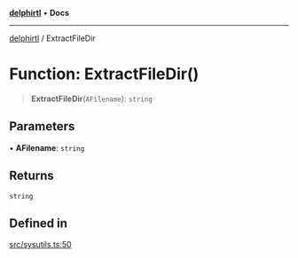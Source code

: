 [**delphirtl**](../README.md) • **Docs**

***

[delphirtl](../globals.md) / ExtractFileDir

# Function: ExtractFileDir()

> **ExtractFileDir**(`AFilename`): `string`

## Parameters

• **AFilename**: `string`

## Returns

`string`

## Defined in

[src/sysutils.ts:50](https://github.com/chuacw/delphirtl/blob/b363681ceafc5201b1500ec74e5ca8bda65687c6/src/sysutils.ts#L50)
